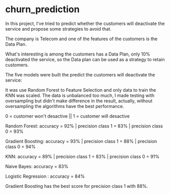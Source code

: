 # churn_prediction

In this project, I've tried to predict whether the customers will deactivate the service and propose some strategies to avoid that.

The company is Telecom and one of the features of the customers is the Data Plan.

What's interesting is among the customers has a Data Plan, only 10% deactivated the service, so the Data plan can be used as a strategy to retain customers.

The five models were built the predict the customers will deactivate the service:


It was use Random Forest to Feature Selection and only data to train the KNN was scaled.
The data is unbalanced too much, I made testing with oversampling but didn't make difference in the result, actually, without oversampling the algorithms have the best performance.



0 = customer won't desactive || 1 = customer will desactive

Random Forest: accuracy = 92% | precision class 1 = 83% | precision class 0 = 93%

Gradient Boosting: accuracy = 93% | precision class 1 = 88% | precision class 0 = 94%

KNN: accuracy = 89% | precision class 1 = 83% | precision class 0 = 91%

Naive Bayes: accuracy = 83%

Logistic Regression : accuracy = 84%

Gradient Boosting has the best score for precision class 1 with 88%.

